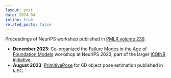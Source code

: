 ```yaml
---
layout: post
date: 2024-04
inline: true
related_posts: false
---
```


Proceedings of NeurIPS workshop published in [PMLR volume 239](https://proceedings.mlr.press/v239/).
- **December 2023**: Co-organized the [Failure Modes in the Age of Foundation Models](https://sites.google.com/view/icbinb-2023/home) workshop at NeurIPS 2023, part of the larger [ICBINB initiative](https://icbinb.cc/).
- **August 2023**: [PrimitivePose](https://www.worldscientific.com/doi/10.1142/S1793351X23620027) for 6D object pose estimation published in IJSC.